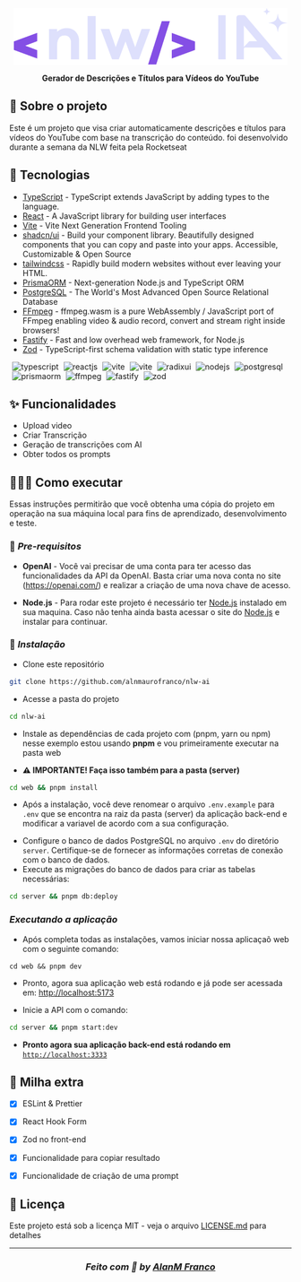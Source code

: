 <div align="center">
<img src=".github/assets/logotipo@nlwai.png" />

<h4 align="center" style="margin-top:0.75rem;">
Gerador de Descrições e Títulos para Vídeos do YouTube
</h4>
</div>


## 🎉 Sobre o projeto

Este é um projeto que visa criar automaticamente descrições e títulos para vídeos do YouTube com base na transcrição do conteúdo. foi desenvolvido durante a semana da NLW feita pela Rocketseat

## 🚀 Tecnologias

* [TypeScript](https://typescriptlang.org) - TypeScript extends JavaScript by adding types to the language.
* [React](https://reactjs.org/) - A JavaScript library for building user interfaces
* [Vite](https://vite.dev/) - Vite Next Generation Frontend Tooling
* [shadcn/ui](https://ui.shadcn.com/) - Build your component library. Beautifully designed components that you can copy and paste into your apps. Accessible, Customizable & Open Source
* [tailwindcss](https://tailwindcss.com/) - Rapidly build modern websites without ever leaving your HTML.
* [PrismaORM](https://www.prisma.io/) - Next-generation Node.js and TypeScript ORM
* [PostgreSQL](https://www.postgresql.org/) - The World's Most Advanced Open Source Relational Database
* [FFmpeg](https://ffmpegwasm.netlify.app/) - ffmpeg.wasm is a pure WebAssembly / JavaScript port of FFmpeg enabling video & audio record, convert and stream right inside browsers!
* [Fastify](https://fastify.dev/) - Fast and low overhead web framework, for Node.js
* [Zod](https://cdn.svgporn.com/logos/zod.svg) - TypeScript-first schema validation with static type inference

<p>
<img src="https://cdn.svgporn.com/logos/typescript-icon.svg" alt="typescript" width="45" height="45" style="margin-left: 5px;"/>
<img src="https://cdn.svgporn.com/logos/react.svg" alt="reactjs" width="45" height="45" style="margin-left: 5px;"/>
<img src="https://cdn.svgporn.com/logos/vitejs.svg" alt="vite" width="45" height="45" style="margin-left: 5px;"/>
<img src="https://cdn.svgporn.com/logos/tailwindcss-icon.svg" alt="vite" width="45" height="45" style="margin-left: 5px;"/>
<img src="https://avatars.githubusercontent.com/u/75042455?s=280&v=4" alt="radixui" width="45" height="45" style="margin-left: 5px;"/>
<img src="https://cdn.svgporn.com/logos/nodejs-icon.svg" alt="nodejs" width="45" height="45" style="margin-left: 5px;"/>
<img src="https://cdn.svgporn.com/logos/postgresql.svg" alt="postgresql" width="45" height="45" style="margin-left: 5px;"/>
<img src="https://cdn.svgporn.com/logos/prisma.svg" alt="prismaorm" width="45" height="45" style="margin-left: 5px;"/>
<img src="https://cdn.svgporn.com/logos/ffmpeg-icon.svg" alt="ffmpeg" width="45" height="45" style="margin-left: 5px;"/>
<img src="https://cdn.svgporn.com/logos/fastify-icon.svg" alt="fastify" width="45" height="45" style="margin-left: 5px;"/>
<img src="https://cdn.svgporn.com/logos/zod.svg" alt="zod" width="45" height="45" style="margin-left: 5px;"/>

## ✨ Funcionalidades

- Upload video
- Criar Transcrição
- Geração de transcrições com AI
- Obter todos os prompts

## 👨🏼‍💻 Como executar

Essas instruções permitirão que você obtenha uma cópia do projeto em operação na sua máquina local para fins de aprendizado, desenvolvimento e teste.

### 📃 *Pre-requisitos*

* **OpenAI** - Você vai precisar de uma conta para ter acesso das funcionalidades da API da OpenAI. Basta criar uma nova conta no site (<https://openai.com/>) e realizar a criação de uma nova chave de acesso.
- **Node.js** - Para rodar este projeto é necessário ter [Node.js](https://nodejs.org/) instalado em sua maquina. Caso não tenha ainda basta acessar o site do [Node.js](https://nodejs.org/) e instalar para continuar.


### 🔧 *Instalação*

- Clone este repositório

```bash
git clone https://github.com/alnmaurofranco/nlw-ai
```

- Acesse a pasta do projeto

```bash
cd nlw-ai
```

- Instale as dependências de cada projeto com (pnpm, yarn ou npm) nesse exemplo estou usando **pnpm** e vou primeiramente executar na pasta web
* **⚠ IMPORTANTE! Faça isso também para a pasta (server)**

```bash
cd web && pnpm install
```

- Após a instalação, você deve renomear o arquivo `.env.example` para `.env` que se encontra na raiz da pasta (server) da aplicação back-end e modificar a variavel de acordo com a sua configuração.

* Configure o banco de dados PostgreSQL no arquivo `.env` do diretório `server`. Certifique-se de fornecer as informações corretas de conexão com o banco de dados.
* Execute as migrações do banco de dados para criar as tabelas necessárias:

```bash
cd server && pnpm db:deploy
```

### *Executando a aplicação*

- Após completa todas as instalações, vamos iniciar nossa aplicaçaõ web com o seguinte comando:

```
cd web && pnpm dev
```

- Pronto, agora sua aplicação web está rodando e já pode ser acessada em: <http://localhost:5173>

- Inicie a API com o comando:

```bash
cd server && pnpm start:dev
```

- **Pronto agora sua aplicação back-end está rodando em** [`http://localhost:3333`](http://localhost:3333)


## 💫 Milha extra

- [x] ESLint & Prettier
- [x] React Hook Form
- [x] Zod no front-end
- [x] Funcionalidade para copiar resultado
- [x] Funcionalidade de criação de uma prompt


## 📝 Licença

Este projeto está sob a licença MIT - veja o arquivo [LICENSE.md](LICENSE) para detalhes


---

<h3 align="center">

*Feito com 💚 by [AlanM Franco](https://github.com/alnmaurofranco)*
</h3>
